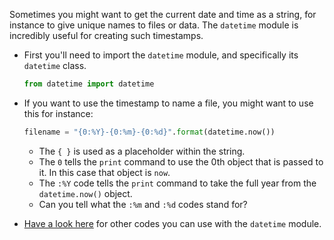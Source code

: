 Sometimes you might want to get the current date and time as a string, for instance to give unique names to files or data. The `datetime` module is incredibly useful for creating such timestamps.

- First you'll need to import the `datetime` module, and specifically its `datetime` class.

	```python
	from datetime import datetime
	```
  
- If you want to use the timestamp to name a file, you might want to use this for instance:

	```python
	filename = "{0:%Y}-{0:%m}-{0:%d}".format(datetime.now())
  ``` 
	- The `{ }` is used as a placeholder within the string.
	- The `0` tells the `print` command to use the 0th object that is passed to it. In this case that object is `now`.
	- The `:%Y` code tells the `print` command to take the full year from the `datetime.now()` object.
  - Can you tell what the `:%m` and  `:%d` codes stand for?

- [Have a look here](http://strftime.org/) for other codes you can use with the `datetime` module.
